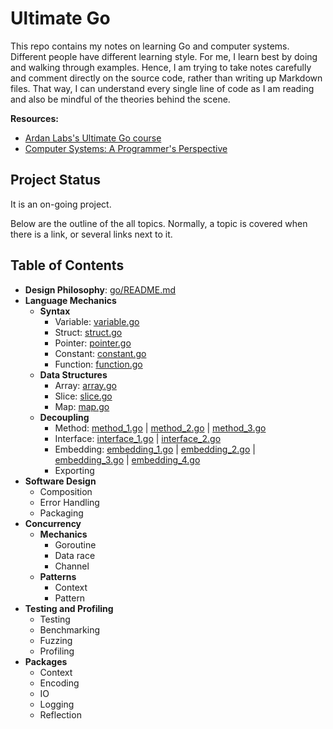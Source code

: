 # Ultimate Go

This repo contains my notes on learning Go and computer systems. Different people have different
learning style. For me, I learn best by doing and walking through examples. Hence, I am trying to
take notes carefully and comment directly on the source code, rather than writing up Markdown
files. That way, I can understand every single line of code as I am reading and also be mindful of
the theories behind the scene.

**Resources:**
- [Ardan Labs's Ultimate Go course
  ](https://github.com/ardanlabs/gotraining/blob/master/topics/courses/go/README.md)
- [Computer Systems: A Programmer's
  Perspective](https://www.amazon.com/Computer-Systems-Programmers-Perspective-3rd/dp/013409266X)

## Project Status

It is an on-going project. 

Below are the outline of the all topics. Normally, a topic is covered when there is a link, 
or several links next to it.

## Table of Contents 

- **Design Philosophy**: [go/README.md](go/README.md)
- **Language Mechanics**
  - **Syntax**
    - Variable: [variable.go](go/language/variable.go)
    - Struct: [struct.go](go/language/struct.go)
    - Pointer: [pointer.go](go/language/pointer.go)
    - Constant: [constant.go](go/language/constant.go)
    - Function: [function.go](go/language/function.go)
  - **Data Structures**
    - Array: [array.go](go/language/array.go)
    - Slice: [slice.go](go/language/slice.go)
    - Map: [map.go](go/language/map.go)
  - **Decoupling**
    - Method: [method_1.go](go/language/method_1.go) | [method_2.go](go/language/method_2.go) | [method_3.go](go/language/method_3.go)
    - Interface: [interface_1.go](go/language/interface_1.go) | [interface_2.go](go/language/interface_2.go)
    - Embedding: [embedding_1.go](go/language/embedding_1.go) | [embedding_2.go](go/language/embedding_2.go) |
      [embedding_3.go](go/language/embedding_3.go) | [embedding_4.go](go/language/embedding_4.go)
    - Exporting
- **Software Design**
  - Composition
  - Error Handling
  - Packaging
- **Concurrency**
  - **Mechanics**
    - Goroutine
    - Data race
    - Channel
  - **Patterns**
    - Context
    - Pattern
- **Testing and Profiling**
  - Testing
  - Benchmarking
  - Fuzzing
  - Profiling
- **Packages**
  - Context
  - Encoding
  - IO
  - Logging
  - Reflection

